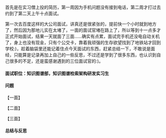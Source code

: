 首先是在实习僧上投的简历，第一周因为手机问题没有接到电话，第二周才打过去约到了第二天上午十点面试。

第一次去百度这样的大公司面试，讲真还是很紧张的，提前快一个小时就到地方了，然后因为那地儿实在太堵了，一面的面试官堵在路上了，所以等到十一点多才正式开始面试，结果一天就面了三面……确实有点累，面试完手机还没电自动关机了，身上也没有现金，只有个公交卡，靠着我顽强的生存欲望找到了地铁站才回到学校:)，趁着脑袋里还能记着住点今天面试的东西，赶紧总结一下，不敢说是面经，只能算是记录再加上自己的一些反思，不过还是学到了很多东西，也认识到自己很多的不足，还是蛮感谢遇到的三位面试官的:)。

#### 面试职位：知识图谱部，知识图谱检索架构研发实习生

#### 问题
【一面】


【二面】


【三面】


#### 总结与反思
